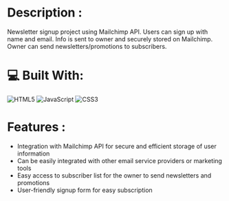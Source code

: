 # Description :
Newsletter signup project using Mailchimp API. Users can sign up with name and email. Info is sent to owner and securely stored on Mailchimp. Owner can send newsletters/promotions to subscribers.

# 💻 Built With:
![HTML5](https://img.shields.io/badge/html5-%23E34F26.svg?style=for-the-badge&logo=html5&logoColor=white) ![JavaScript](https://img.shields.io/badge/javascript-%23323330.svg?style=for-the-badge&logo=javascript&logoColor=%23F7DF1E) ![CSS3](https://img.shields.io/badge/css3-%231572B6.svg?style=for-the-badge&logo=css3&logoColor=white)

# Features :

<ul>
<li>Integration with Mailchimp API for secure and efficient storage of user information</li>
<li>Can be easily integrated with other email service providers or marketing tools</li>
<li>Easy access to subscriber list for the owner to send newsletters and promotions</li>
<li>User-friendly signup form for easy subscription</li>
</ul>

<!-- Proudly created with GPRM ( https://gprm.itsvg.in ) -->
